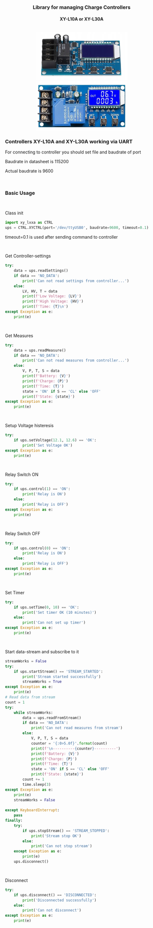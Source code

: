 <h3 align="center">Library for managing Charge Controllers</h3>
<h4 align="center">XY-L10A or XY-L30A</h3>

<br />

<div align="center">
    <img src="images/xy-l10a.jpeg" alt="Logo" width="300">
    <img src="images/xy-l30a.webp" alt="Logo" width="300">
</div>

### Controllers XY-L10A and XY-L30A working via UART
For connecting to controller you should set file and baudrate of port

Baudrate in datasheet is 115200

Actual baudrate is 9600
                
<br />

### Basic Usage
<br />

Class init
```py
import xy_lxxa as CTRL
ups = CTRL.XYCTRL(port='/dev/ttyUSB0', baudrate=9600, timeout=0.1)
```
timeout=0.1 is used after sending command to controller

<br />

Get Controller-settings
```py
try:
    data = ups.readSettings()
    if data == 'NO_DATA':
        print('Can not read settings from controller...')
    else:
        LV, HV, T = data
        print(f'Low Voltage: {LV}')
        print(f'High Voltage: {HV}')
        print(f'Time: {T}\n')
except Exception as e:
    print(e)
```
<br />

Get Measures
```py
try:
    data = ups.readMeasure()
    if data == 'NO_DATA':
        print('Can not read measures from controller...')
    else:
        V, P, T, S = data
        print(f'Battery: {V}')
        print(f'Charge: {P}')
        print(f'Time: {T}')
        state = 'ON' if S == 'CL' else 'OFF'
        print(f'State: {state}')
except Exception as e:
    print(e)
```
<br />

Setup Voltage histeresis
```py
try:
    if ups.setVoltage(12.1, 12.6) == 'OK':
        print('Set Voltage OK')
except Exception as e:
    print(e)
```
<br />

Relay Switch ON
```py
try:
    if ups.control(1) == 'ON':
        print('Relay is ON')
    else:
        print('Relay is OFF')
except Exception as e:
    print(e)
```
<br />

Relay Switch OFF
```py
try:
    if ups.control(0) == 'ON':
        print('Relay is ON')
    else:
        print('Relay is OFF')
except Exception as e:
    print(e)
```
<br />

Set Timer
```py
try:
    if ups.setTime(0, 10) == 'OK':
        print('Set timer OK (10 minutes)')
    else:
        print('Can not set up timer')
except Exception as e:
    print(e)
```
<br />

Start data-stream and subscribe to it
```py
streamWorks = False
try:
    if ups.startStream() == 'STREAM_STARTED':
        print('Stream started successfully')
        streamWorks = True
except Exception as e:
    print(e)
# Read data from stream
count = 1
try:
    while streamWorks:
        data = ups.readFromStream()
        if data == 'NO_DATA':
            print('Can not read measures from stream')
        else:
            V, P, T, S = data
            counter = '{:0>5.0f}'.format(count)
            print(f'\n----------{counter}----------')
            print(f'Battery: {V}')
            print(f'Charge: {P}')
            print(f'Time: {T}')
            state = 'ON' if S == 'CL' else 'OFF'
            print(f'State: {state}')
        count += 1
        time.sleep(3)
except Exception as e:
    print(e)
    streamWorks = False

except KeyboardInterrupt:
    pass
finally:
    try:
        if ups.stopStream() == 'STREAM_STOPPED':
            print('Stream stop OK')
        else:
            print('Can not stop stream')
    except Exception as e:
        print(e)
    ups.disconnect()
```
<br />

Disconnect
```py
try:
    if ups.disconnect() == 'DISCONNECTED':
        print('Disconnected successfully')
    else:
        print('Can not disconnect')
except Exception as e:
    print(e)
```
